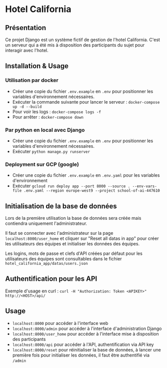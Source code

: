 # Hotel California
## Présentation
Ce projet Django est un système fictif de gestion de l'hotel California.
C'est un serveur qui a été mis à disposition des participants du sujet pour interagir avec l'hotel.


## Installation & Usage
### Utilisation par docker
- Créer une copie du fichier `.env.example` en `.env` pour positionner les variables d'environnement nécessaires.
- Exécuter la commande suivante pour lancer le serveur : `docker-compose up -d --build`  
- Pour voir les logs : `docker-compose logs -f`
- Pour arrêter : `docker-compose down`


### Par python en local avec Django
- Créer une copie du fichier `.env.example` en `.env` pour positionner les variables d'environnement nécessaires.
- Exécuter `python manage.py runserver`


### Deployment sur GCP (google)
- Créer une copie du fichier `.env.example` en `.env.yaml` pour les variables d'environnement
- Exécuter `gcloud run deploy app --port 8000 --source . --env-vars-file .env.yaml --region europe-west9 --project school-of-ai-447610`  


## Initialisation de la base de données
Lors de la première utilisation la base de données sera créée mais contiendra uniquement l'administrateur.

Il faut se connecter avec l'administrateur sur la page `localhost:8000/user_home` et cliquer sur "Reset all datas in app" pour créer les utilisateurs des équipes et initialiser les données des équipes.

Les logins, mots de passe et clefs d'API créées par défaut pour les utilisateurs des équipes sont consultables dans le fichier `hotel_california_app/datas/users.json`


## Authentification pour les API
Exemple d'usage en curl : `curl -H "Authorization: Token <APIKEY>" http://<HOST>/api/`


## Usage
- `localhost:8000` pour accéder à l'interface web
- `localhost:8000/admin` pour accéder à l'interface d'administration Django
- `localhost:8000/user_home` pour accéder à l'interface mise à disposition des participants
- `localhost:8000/api` pour accéder à l'API, authentification via API key
- `localhost:8000/reset` pour réinitialiser la base de données, à lancer une première fois pour initialiser les données, il faut être authentifié via `/admin`
